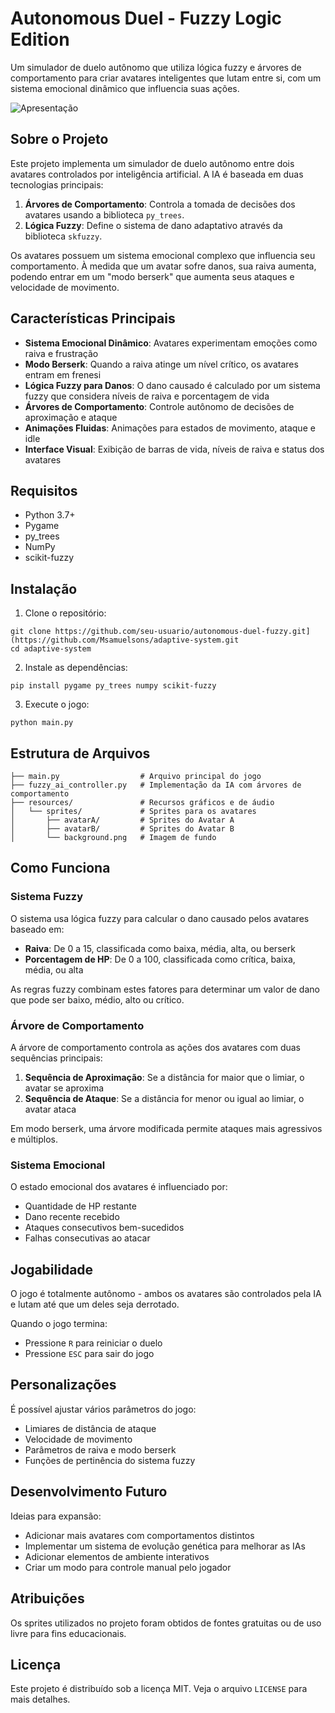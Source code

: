 # Autonomous Duel - Fuzzy Logic Edition

Um simulador de duelo autônomo que utiliza lógica fuzzy e árvores de comportamento para criar avatares inteligentes que lutam entre si, com um sistema emocional dinâmico que influencia suas ações.

![Apresentação](https://github.com/Msamuelsons/adaptive-system/blob/main/docs/apresentacao.gif?raw=true)

## Sobre o Projeto

Este projeto implementa um simulador de duelo autônomo entre dois avatares controlados por inteligência artificial. A IA é baseada em duas tecnologias principais:

1. **Árvores de Comportamento**: Controla a tomada de decisões dos avatares usando a biblioteca `py_trees`.
2. **Lógica Fuzzy**: Define o sistema de dano adaptativo através da biblioteca `skfuzzy`.

Os avatares possuem um sistema emocional complexo que influencia seu comportamento. À medida que um avatar sofre danos, sua raiva aumenta, podendo entrar em um "modo berserk" que aumenta seus ataques e velocidade de movimento.

## Características Principais

- **Sistema Emocional Dinâmico**: Avatares experimentam emoções como raiva e frustração
- **Modo Berserk**: Quando a raiva atinge um nível crítico, os avatares entram em frenesi
- **Lógica Fuzzy para Danos**: O dano causado é calculado por um sistema fuzzy que considera níveis de raiva e porcentagem de vida
- **Árvores de Comportamento**: Controle autônomo de decisões de aproximação e ataque
- **Animações Fluidas**: Animações para estados de movimento, ataque e idle
- **Interface Visual**: Exibição de barras de vida, níveis de raiva e status dos avatares

## Requisitos

- Python 3.7+
- Pygame
- py_trees
- NumPy
- scikit-fuzzy

## Instalação

1. Clone o repositório:
```
git clone https://github.com/seu-usuario/autonomous-duel-fuzzy.git](https://github.com/Msamuelsons/adaptive-system.git
cd adaptive-system
```

2. Instale as dependências:
```
pip install pygame py_trees numpy scikit-fuzzy
```

3. Execute o jogo:
```
python main.py
```

## Estrutura de Arquivos

```
├── main.py                  # Arquivo principal do jogo
├── fuzzy_ai_controller.py   # Implementação da IA com árvores de comportamento
├── resources/               # Recursos gráficos e de áudio
│   └── sprites/             # Sprites para os avatares
│       ├── avatarA/         # Sprites do Avatar A
│       ├── avatarB/         # Sprites do Avatar B
│       └── background.png   # Imagem de fundo
```

## Como Funciona

### Sistema Fuzzy

O sistema usa lógica fuzzy para calcular o dano causado pelos avatares baseado em:

- **Raiva**: De 0 a 15, classificada como baixa, média, alta, ou berserk
- **Porcentagem de HP**: De 0 a 100, classificada como crítica, baixa, média, ou alta

As regras fuzzy combinam estes fatores para determinar um valor de dano que pode ser baixo, médio, alto ou crítico.

### Árvore de Comportamento

A árvore de comportamento controla as ações dos avatares com duas sequências principais:

1. **Sequência de Aproximação**: Se a distância for maior que o limiar, o avatar se aproxima
2. **Sequência de Ataque**: Se a distância for menor ou igual ao limiar, o avatar ataca

Em modo berserk, uma árvore modificada permite ataques mais agressivos e múltiplos.

### Sistema Emocional

O estado emocional dos avatares é influenciado por:

- Quantidade de HP restante
- Dano recente recebido
- Ataques consecutivos bem-sucedidos
- Falhas consecutivas ao atacar

## Jogabilidade

O jogo é totalmente autônomo - ambos os avatares são controlados pela IA e lutam até que um deles seja derrotado.

Quando o jogo termina:
- Pressione `R` para reiniciar o duelo
- Pressione `ESC` para sair do jogo

## Personalizações

É possível ajustar vários parâmetros do jogo:

- Limiares de distância de ataque
- Velocidade de movimento
- Parâmetros de raiva e modo berserk
- Funções de pertinência do sistema fuzzy

## Desenvolvimento Futuro

Ideias para expansão:
- Adicionar mais avatares com comportamentos distintos
- Implementar um sistema de evolução genética para melhorar as IAs
- Adicionar elementos de ambiente interativos
- Criar um modo para controle manual pelo jogador

## Atribuições

Os sprites utilizados no projeto foram obtidos de fontes gratuitas ou de uso livre para fins educacionais.

## Licença

Este projeto é distribuído sob a licença MIT. Veja o arquivo `LICENSE` para mais detalhes.
